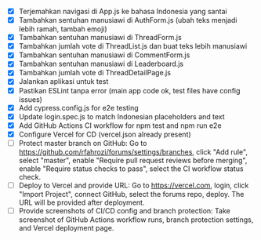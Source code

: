 - [x] Terjemahkan navigasi di App.js ke bahasa Indonesia yang santai
- [x] Tambahkan sentuhan manusiawi di AuthForm.js (ubah teks menjadi lebih ramah, tambah emoji)
- [x] Tambahkan sentuhan manusiawi di ThreadForm.js
- [x] Tambahkan jumlah vote di ThreadList.js dan buat teks lebih manusiawi
- [x] Tambahkan sentuhan manusiawi di CommentForm.js
- [x] Tambahkan sentuhan manusiawi di Leaderboard.js
- [x] Tambahkan jumlah vote di ThreadDetailPage.js
- [x] Jalankan aplikasi untuk test
- [x] Pastikan ESLint tanpa error (main app code ok, test files have config issues)
- [x] Add cypress.config.js for e2e testing
- [x] Update login.spec.js to match Indonesian placeholders and text
- [x] Add GitHub Actions CI workflow for npm test and npm run e2e
- [x] Configure Vercel for CD (vercel.json already present)
- [ ] Protect master branch on GitHub: Go to https://github.com/rfahrozi/forums/settings/branches, click "Add rule", select "master", enable "Require pull request reviews before merging", enable "Require status checks to pass", select the CI workflow status check.
- [ ] Deploy to Vercel and provide URL: Go to https://vercel.com, login, click "Import Project", connect GitHub, select the forums repo, deploy. The URL will be provided after deployment.
- [ ] Provide screenshots of CI/CD config and branch protection: Take screenshot of GitHub Actions workflow runs, branch protection settings, and Vercel deployment page.
